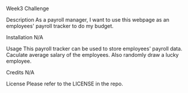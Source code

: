 Week3 Challenge

Description
As a payroll manager, I want to use this webpage as an employees' payroll tracker to do my budget.

Installation
N/A

Usage
This payroll tracker can be used to store employees' payroll data.
Caculate average salary of the employees.
Also randomly draw a lucky employee. 

Credits
N/A

License
Please refer to the LICENSE in the repo.
